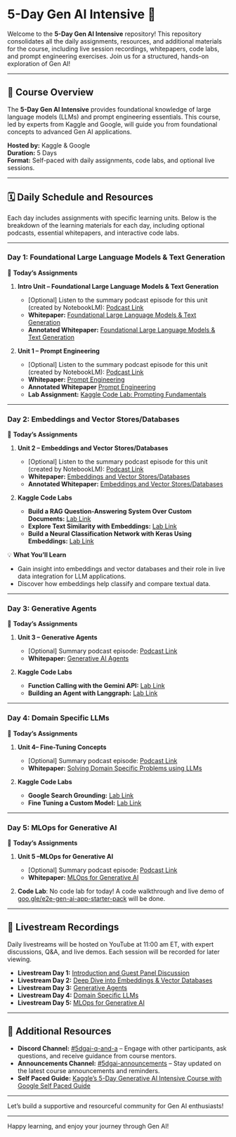 # 5-Day Gen AI Intensive 📘

Welcome to the **5-Day Gen AI Intensive** repository! This repository consolidates all the daily assignments, resources, and additional materials for the course, including live session recordings, whitepapers, code labs, and prompt engineering exercises. Join us for a structured, hands-on exploration of Gen AI!

---

## 📅 Course Overview

The **5-Day Gen AI Intensive** provides foundational knowledge of large language models (LLMs) and prompt engineering essentials. This course, led by experts from Kaggle and Google, will guide you from foundational concepts to advanced Gen AI applications.

**Hosted by:** Kaggle & Google  
**Duration:** 5 Days  
**Format:** Self-paced with daily assignments, code labs, and optional live sessions.

---

## 🗓️ Daily Schedule and Resources

Each day includes assignments with specific learning units. Below is the breakdown of the learning materials for each day, including optional podcasts, essential whitepapers, and interactive code labs.

---

### **Day 1: Foundational Large Language Models & Text Generation**

🎒 **Today’s Assignments**
1. **Intro Unit – Foundational Large Language Models & Text Generation**
   - [Optional] Listen to the summary podcast episode for this unit (created by NotebookLM): [Podcast Link](https://www.youtube.com/watch?v=mQDlCZZsOyo)
   - **Whitepaper:** [Foundational Large Language Models & Text Generation](https://www.kaggle.com/whitepaper-foundational-llm-and-text-generation)
   - **Annotated Whitepaper:** [Foundational Large Language Models & Text Generation](https://github.com/phoenix0706/5-Day-Gen-AI-Intensive-Course-Kaggle/blob/master/whitepaper_Foundational%20Large%20Language%20models%20%26%20text%20generation.pdf)
   
2. **Unit 1 – Prompt Engineering**
   - [Optional] Listen to the summary podcast episode for this unit (created by NotebookLM): [Podcast Link](https://www.youtube.com/watch?v=F_hJ2Ey4BNc)
   - **Whitepaper:** [Prompt Engineering](https://www.kaggle.com/whitepaper-prompt-engineering)
   - **Annotated Whitepaper** [Prompt Engineering](https://github.com/phoenix0706/5-Day-Gen-AI-Intensive-Course-Kaggle/blob/master/Newwhitepaper_Prompt%20Engineering_v4.pdf)
   - **Lab Assignment:** [Kaggle Code Lab: Prompting Fundamentals](https://www.kaggle.com/code/phoenix0706/day-1-prompting) 

---

### **Day 2: Embeddings and Vector Stores/Databases**

🎒 **Today’s Assignments**
1. **Unit 2 – Embeddings and Vector Stores/Databases**
   - [Optional] Listen to the summary podcast episode for this unit (created by NotebookLM): [Podcast Link](https://www.youtube.com/watch?v=1CC39K76Nqs)
   - **Whitepaper:** [Embeddings and Vector Stores/Databases](https://www.kaggle.com/whitepaper-embeddings-and-vector-stores)
   - **Annotated Whitepaper:** [Embeddings and Vector Stores/Databases](https://github.com/phoenix0706/5-Day-Gen-AI-Intensive-Course-Kaggle/blob/master/Newwhitepaper_Embeddings%20%26%20vector%20stores.pdf)
   
   
2. **Kaggle Code Labs**
   - **Build a RAG Question-Answering System Over Custom Documents:** [Lab Link](https://www.kaggle.com/code/markishere/day-2-document-q-a-with-rag)
   - **Explore Text Similarity with Embeddings:** [Lab Link](https://www.kaggle.com/code/markishere/day-2-embeddings-and-similarity-scores)
   - **Build a Neural Classification Network with Keras Using Embeddings:** [Lab Link](https://www.kaggle.com/code/markishere/day-2-classifying-embeddings-with-keras)

💡 **What You’ll Learn**
   - Gain insight into embeddings and vector databases and their role in live data integration for LLM applications.
   - Discover how embeddings help classify and compare textual data.

---

### **Day 3: Generative Agents**

🎒 **Today’s Assignments**
1. **Unit 3 – Generative Agents**
   - [Optional] Summary podcast episode: [Podcast Link](https://www.youtube.com/watch?v=H4gZd4BCrDQ)
   - **Whitepaper:** [Generative AI Agents](https://www.kaggle.com/whitepaper-agents)

2. **Kaggle Code Labs**
   - **Function Calling with the Gemini API:** [Lab Link](https://www.kaggle.com/code/markishere/day-3-function-calling-with-the-gemini-api)
   - **Building an Agent with Langgraph:** [Lab Link](https://www.kaggle.com/code/markishere/day-3-building-an-agent-with-langgraph/)
   

---

### **Day 4: Domain Specific LLMs**

🎒 **Today’s Assignments**
1. **Unit 4– Fine-Tuning Concepts**
   - [Optional] Summary podcast episode: [Podcast Link](https://www.youtube.com/watch?v=b1a4ZOQ8XdI)
   - **Whitepaper:** [Solving Domain Specific Problems using LLMs](https://www.kaggle.com/whitepaper-solving-domains-specific-problems-using-llms)

2. **Kaggle Code Labs**
   - **Google Search Grounding:** [Lab Link](https://www.kaggle.com/code/markishere/day-4-google-search-grounding)
   - **Fine Tuning a Custom Model:** [Lab Link](https://www.kaggle.com/code/markishere/day-4-fine-tuning-a-custom-model)
   

---

### **Day 5: MLOps for Generative AI**

🎒 **Today’s Assignments**
1. **Unit 5 –MLOps for Generative AI**
   - [Optional] Summary podcast episode: [Podcast Link](https://www.youtube.com/watch?v=k9S6IhiUUj4)
   - **Whitepaper:** [MLOps for Generative AI](https://www.kaggle.com/whitepaper-operationalizing-generative-ai-on-vertex-ai-using-mlops)

2. **Code Lab**: No code lab for today!  A code walkthrough and live demo of [goo.gle/e2e-gen-ai-app-starter-pack](https://github.com/GoogleCloudPlatform/generative-ai/tree/main/gemini/sample-apps/e2e-gen-ai-app-starter-pack) will be done.
   

---

## 🎥 Livestream Recordings

Daily livestreams will be hosted on YouTube at 11:00 am ET, with expert discussions, Q&A, and live demos. Each session will be recorded for later viewing.

- **Livestream Day 1:** [Introduction and Guest Panel Discussion](https://www.youtube.com/watch?v=kpRyiJUUFxY)
- **Livestream Day 2:** [Deep Dive into Embeddings & Vector Databases](https://www.youtube.com/live/86GZC56rQCc?feature=shared)
- **Livestream Day 3:** [Generative Agents](https://www.youtube.com/live/HQUtMWoTAD4?feature=shared)
- **Livestream Day 4:** [Domain Specific LLMs](https://www.youtube.com/live/odvuLMJWUSU?feature=shared)
- **Livestream Day 5:** [MLOps for Generative AI](https://www.youtube.com/watch?v=uCFW0i9xrBc&list=PLqFaTIg4myu-b1PlxitQdY0UYIbys-2es&index=6)

---

## 🔗 Additional Resources

- **Discord Channel:** [#5dgai-q-and-a](https://discord.gg/XS4YYheq) – Engage with other participants, ask questions, and receive guidance from course mentors.
- **Announcements Channel:** [#5dgai-announcements](https://discord.gg/nAZgYA3n) – Stay updated on the latest course announcements and reminders.
- **Self Paced Guide:** [Kaggle’s 5-Day Generative AI Intensive Course with Google Self Paced Guide](https://www.kaggle.com/learn-guide/5-day-genai?utm_medium=email&utm_source=gamma&utm_campaign=learn-5daygenai)

---



Let’s build a supportive and resourceful community for Gen AI enthusiasts!

---

Happy learning, and enjoy your journey through Gen AI!
